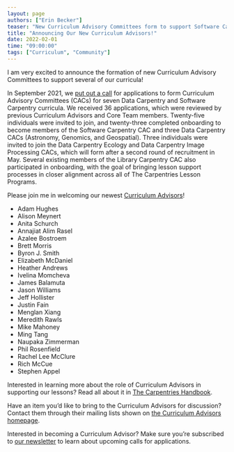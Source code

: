 ```yaml
---
layout: page
authors: ["Erin Becker"]
teaser: "New Curriculum Advisory Committees form to support Software Carpentry and three Data Carpentry curricula."
title: "Announcing Our New Curriculum Advisors!"
date: 2022-02-01
time: "09:00:00"
tags: ["Curriculum", "Community"]
---
```


I am very excited to announce the formation of new Curriculum Advisory Committees to support several of our curricula!

In September 2021, we [put out a call](https://carpentries.org/blog/2021/09/curriculum-advisory-committee-application/) for applications to form Curriculum Advisory Committees (CACs) for seven Data Carpentry and Software Carpentry curricula. We received 36 applications, which were reviewed by previous Curriculum Advisors and Core Team members. Twenty-five individuals were invited to join, and twenty-three completed onboarding to become members of the Software Carpentry CAC and three Data Carpentry CACs (Astronomy, Genomics, and Geospatial). Three individuals were invited to join the Data Carpentry Ecology and Data Carpentry Image Processing CACs, which will form after a second round of recruitment in May. Several existing members of the Library Carpentry CAC also participated in onboarding, with the goal of bringing lesson support processes in closer alignment across all of The Carpentries Lesson Programs.  

Please join me in welcoming our newest [Curriculum Advisors](https://carpentries.org/curriculum-advisors/)!

- Adam Hughes
- Alison Meynert
- Anita Schurch
- Annajiat Alim Rasel
- Azalee Bostroem
- Brett Morris
- Byron J. Smith
- Elizabeth McDaniel
- Heather Andrews
- Ivelina Momcheva
- James Balamuta
- Jason Williams
- Jeff Hollister
- Justin Fain
- Menglan Xiang
- Meredith Rawls
- Mike Mahoney
- Ming Tang
- Naupaka Zimmerman
- Phil Rosenfield
- Rachel Lee McClure
- Rich McCue
- Stephen Appel

Interested in learning more about the role of Curriculum Advisors in supporting our lessons? Read all about it in [The Carpentries Handbook](https://docs.carpentries.org/topic_folders/lesson_development/curriculum_advisory_committees.html).

Have an item you’d like to bring to the Curriculum Advisors for discussion? Contact them through their mailing lists shown on [the Curriculum Advisors homepage](https://carpentries.org/curriculum-advisors/).

Interested in becoming a Curriculum Advisor? Make sure you’re subscribed to [our newsletter](https://carpentries.org/newsletter/) to learn about upcoming calls for applications.
